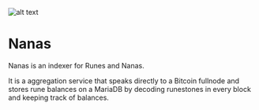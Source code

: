 
![alt text](https://i.ibb.co/hdfS3k8/rundexer-Banner-1.png)

# Nanas
Nanas is an indexer for Runes and Nanas.

It is a aggregation service that speaks directly to a Bitcoin fullnode and stores rune balances on a MariaDB by decoding runestones in every block and keeping track of balances.
